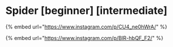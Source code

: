 # Spider \[beginner] \[intermediate]

{% embed url="https://www.instagram.com/p/CU4_ne0hWrA/" %}

{% embed url="https://www.instagram.com/p/BlR-hbQF_F2/" %}
